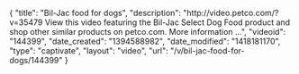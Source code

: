 {
    "title": "Bil-Jac food for dogs",
    "description": "http:\/\/video.petco.com\/?v=35479 View this video featuring the Bil-Jac Select Dog Food product and shop other similar products on petco.com. More information ...",
    "videoid": "144399",
    "date_created": "1394588982",
    "date_modified": "1418181170",
    "type": "captivate",
    "layout": "video",
    "url": "\/v\/bil-jac-food-for-dogs\/144399"
}